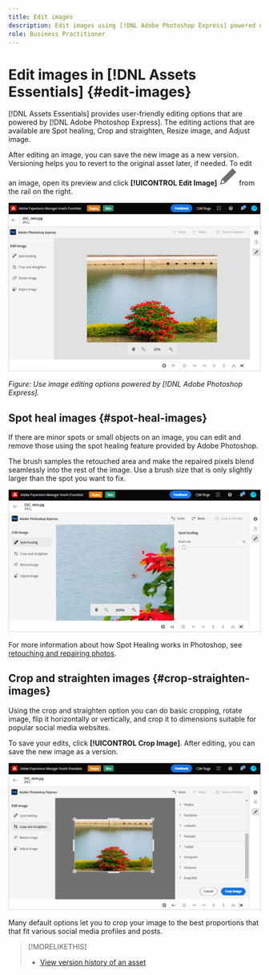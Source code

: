 ```yaml
---
title: Edit images
description: Edit images using [!DNL Adobe Photoshop Express] powered options and save updated images as versions.
role: Business Practitioner
---
```


# Edit images in [!DNL Assets Essentials] {#edit-images}

[!DNL Assets Essentials] provides user-friendly editing options that are powered by [!DNL Adobe Photoshop Express]. The editing actions that are available are Spot healing, Crop and straighten, Resize image, and Adjust image.

After editing an image, you can save the new image as a new version. Versioning helps you to revert to the original asset later, if needed. To edit an image, open its preview and click **[!UICONTROL Edit Image]** ![edit icon](assets/do-not-localize/edit.svg) from the rail on the right.

![Options to edit an image](assets/edit-image2.png)

*Figure: Use image editing options powered by [!DNL Adobe Photoshop Express].*

## Spot heal images {#spot-heal-images}

If there are minor spots or small objects on an image, you can edit and remove those using the spot healing feature provided by Adobe Photoshop.

The brush samples the retouched area and make the repaired pixels blend seamlessly into the rest of the image. Use a brush size that is only slightly larger than the spot you want to fix.

![Spot healing edit option](assets/edit-spot-healing.png)

For more information about how Spot Healing works in Photoshop, see [retouching and repairing photos](https://helpx.adobe.com/photoshop/using/retouching-repairing-images.html).

## Crop and straighten images {#crop-straighten-images}

Using the crop and straighten option you can do basic cropping, rotate image, flip it horizontally or vertically, and crop it to dimensions suitable for popular social media websites.

To save your edits, click **[!UICONTROL Crop Image]**. After editing, you can save the new image as a version.

![Option to crop and straighten](assets/edit-crop-straighten.png)

Many default options let you to crop your image to the best proportions that that fit various social media profiles and posts.

<!--
TBD: Insert animated GIF of all the available social media options. 
-->

>[!MORELIKETHIS]
>
>* [View version history of an asset](/help/understand-interface.md#view-versions)
